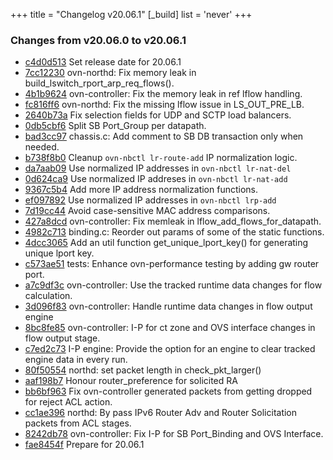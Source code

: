 +++
title = "Changelog v20.06.1"
[_build]
  list = 'never'
+++

### Changes from v20.06.0 to v20.06.1

- [c4d0d513](https://github.com/ovn-org/ovn/commit/c4d0d51368fb9857ab9aa068cc6f7db369c6b3e3) Set release date for 20.06.1
- [7cc12230](https://github.com/ovn-org/ovn/commit/7cc12230f1322ca98f37d396d9bcc93864751597) ovn-northd: Fix memory leak in build_lswitch_rport_arp_req_flows().
- [4b1b9624](https://github.com/ovn-org/ovn/commit/4b1b9624901c1dc71d6f9c01e2038644e3545bae) ovn-controller: Fix the memory leak in ref lflow handling.
- [fc816ff6](https://github.com/ovn-org/ovn/commit/fc816ff6007d9c79f37771538088c171f45ab9b9) ovn-northd: Fix the missing lflow issue in LS_OUT_PRE_LB.
- [2640b73a](https://github.com/ovn-org/ovn/commit/2640b73ac7edb717331ff5256484a974d3473038) Fix selection fields for UDP and SCTP load balancers.
- [0db5cbf6](https://github.com/ovn-org/ovn/commit/0db5cbf65283fb41a7d28e5d0ad2f8ac14725d73) Split SB Port_Group per datapath.
- [bad3cc97](https://github.com/ovn-org/ovn/commit/bad3cc972ed18066335bdd0da0fbca922fff0601) chassis.c: Add comment to SB DB transaction only when needed.
- [b738f8b0](https://github.com/ovn-org/ovn/commit/b738f8b0aa648b118c63e627fd75c40332dcc27a) Cleanup `ovn-nbctl lr-route-add` IP normalization logic.
- [da7aab09](https://github.com/ovn-org/ovn/commit/da7aab095dc8c7ab34739a22001018de3fd2cad6) Use normalized IP addresses in `ovn-nbctl lr-nat-del`
- [0d624ca9](https://github.com/ovn-org/ovn/commit/0d624ca9e769b93650d11b9bf48caebb451a21f3) Use normalized IP addreses in `ovn-nbctl lr-nat-add`
- [9367c5b4](https://github.com/ovn-org/ovn/commit/9367c5b49c0cd9a8917e1966b093581ed90d0fb2) Add more IP address normalization functions.
- [ef097892](https://github.com/ovn-org/ovn/commit/ef097892a3a3c5ad24afad81d3a5730d0c1b127c) Use normalized IP addresses in `ovn-nbctl lrp-add`
- [7d19cc44](https://github.com/ovn-org/ovn/commit/7d19cc445e2956f75893c8ecd6b3b5380cb200de) Avoid case-sensitive MAC address comparisons.
- [427a8dcd](https://github.com/ovn-org/ovn/commit/427a8dcd2fe813cedd29b7248d3a97c4d2013c07) ovn-controller: Fix memleak in lflow_add_flows_for_datapath.
- [4982c713](https://github.com/ovn-org/ovn/commit/4982c7132c490f0cc65f147b72c85b1311948597) binding.c: Reorder out params of some of the static functions.
- [4dcc3065](https://github.com/ovn-org/ovn/commit/4dcc306581b7a2e108cf78b7c62d60e857e75019) Add an util function get_unique_lport_key() for generating unique lport key.
- [c573ae51](https://github.com/ovn-org/ovn/commit/c573ae51062b9a73e847b71e9fac7acb0faafdb8) tests: Enhance ovn-performance testing by adding gw router port.
- [a7c9df3c](https://github.com/ovn-org/ovn/commit/a7c9df3c478ef844bb711a936310809789aa0ddf) ovn-controller: Use the tracked runtime data changes for flow calculation.
- [3d096f83](https://github.com/ovn-org/ovn/commit/3d096f833c4a7d6f688a58c0d57629806936a926) ovn-controller: Handle runtime data changes in flow output engine
- [8bc8fe85](https://github.com/ovn-org/ovn/commit/8bc8fe85a5d51db21fa6aa183944c5a9d1189a12) ovn-controller: I-P for ct zone and OVS interface changes in flow output stage.
- [c7ed2c73](https://github.com/ovn-org/ovn/commit/c7ed2c73e3c986edbc10d5659fef39ad82d68bb3) I-P engine: Provide the option for an engine to clear tracked engine data in every run.
- [80f50554](https://github.com/ovn-org/ovn/commit/80f50554f98eaef6d59fbbe390ab29327008b802) northd: set packet length in check_pkt_larger()
- [aaf198b7](https://github.com/ovn-org/ovn/commit/aaf198b7fd2a4c85d02cfdd6125b6d87308fb269) Honour router_preference for solicited RA
- [bb6bf963](https://github.com/ovn-org/ovn/commit/bb6bf9630b41e587db9fc05a46aede5c80ed5c3e) Fix ovn-controller generated packets from getting dropped for reject ACL action.
- [cc1ae396](https://github.com/ovn-org/ovn/commit/cc1ae396c6197daf8ac48b4eabe077dc72b65456) northd: By pass IPv6 Router Adv and Router Solicitation packets from ACL stages.
- [8242db78](https://github.com/ovn-org/ovn/commit/8242db7882584dae00fc8869e43ff7acd1139358) ovn-controller: Fix I-P for SB Port_Binding and OVS Interface.
- [fae8454f](https://github.com/ovn-org/ovn/commit/fae8454f3312738e3c592bf27f95f1aee2dbb7d1) Prepare for 20.06.1